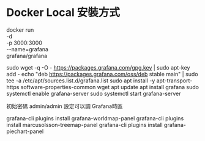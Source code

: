 # Docker Local 安裝方式
docker run \
    -d \
    -p 3000:3000 \
    --name=grafana \
    grafana/grafana

sudo wget -q -O - https://packages.grafana.com/gpg.key | sudo apt-key add - 
echo "deb https://packages.grafana.com/oss/deb stable main" | sudo tee -a /etc/apt/sources.list.d/grafana.list
sudo apt install -y apt-transport-https software-properties-common wget
apt update
apt install grafana
sudo systemctl enable grafana-server
sudo systemctl start grafana-server

初始密碼 admin/admin
設定可以調 Grafana時區

grafana-cli plugins install grafana-worldmap-panel
grafana-cli plugins install marcusolsson-treemap-panel
grafana-cli plugins install grafana-piechart-panel